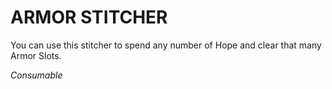 ﻿# ARMOR STITCHER

You can use this stitcher to spend any number of Hope and clear that many Armor Slots.

*Consumable*
